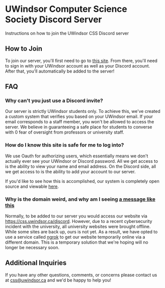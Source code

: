 # UWindsor Computer Science Society Discord Server

Instructions on how to join the UWindsor CSS Discord server

## How to Join

To join our server, you'll first need to go to [this site](https://dca1-137-207-224-61.ngrok.io/discord). From there, you'll need to sign in with your UWindsor account as well as your Discord account. After that, you'll automatically be added to the server!

## FAQ

### Why can't you just use a Discord invite?

Our server is strictly UWindsor students only. To achieve this, we've created a custom system that verifies you based on your UWindsor email. If your email corresponds to a staff member, you won't be allowed to access the server. We believe in guaranteeing a safe place for students to converse with 0 fear of oversight from professors or university staff.

### How do I know this site is safe for me to log into?

We use Oauth for authorizing users, which essentially means we don't actually ever see your UWindsor or Discord password. All we get access to is the ability to view your name and email address. On the Discord side, all we get access to is the ability to add your account to our server.

If you'd like to see how this is accomplished, our system is completely open source and viewable [here](https://github.com/uwindsorcss/hub).

### Why is the domain weird, and why am I seeing [a message like this](https://media.discordapp.net/attachments/937419611622752277/1014634585155436614/unknown.png)

Normally, to be added to our server you would access our website via https://css.uwindsor.ca/discord. However, due to a recent cybersecurity incident with the university, all university websites were brought offline. While some sites are back up, ours is not yet. As a result, we have opted to use a service called [ngrok](https://ngrok.com/) to get our website temporarily online via a different domain. This is a temporary solution that we're hoping will no longer be necessary soon.

## Additional Inquiries

If you have any other questions, comments, or concerns please contact us at css@uwindsor.ca and we'd be happy to help you!
